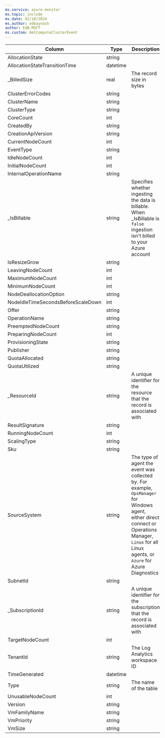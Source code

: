 ```yaml
---
ms.service: azure-monitor
ms.topic: include
ms.date: 02/18/2024
ms.author: edbaynash
author: EdB-MSFT
ms.custom: AmlComputeClusterEvent
---
```



| Column | Type | Description |
|---|---|---|
| AllocationState | string |   |
| AllocationStateTransitionTime | datetime |   |
| _BilledSize | real | The record size in bytes |
| ClusterErrorCodes | string |   |
| ClusterName | string |   |
| ClusterType | string |   |
| CoreCount | int |   |
| CreatedBy | string |   |
| CreationApiVersion | string |   |
| CurrentNodeCount | int |   |
| EventType | string |   |
| IdleNodeCount | int |   |
| InitialNodeCount | int |   |
| InternalOperationName | string |   |
| _IsBillable | string | Specifies whether ingesting the data is billable. When _IsBillable is `false` ingestion isn't billed to your Azure account |
| IsResizeGrow | string |   |
| LeavingNodeCount | int |   |
| MaximumNodeCount | int |   |
| MinimumNodeCount | int |   |
| NodeDeallocationOption | string |   |
| NodeIdleTimeSecondsBeforeScaleDown | int |   |
| Offer | string |   |
| OperationName | string |   |
| PreemptedNodeCount | string |   |
| PreparingNodeCount | int |   |
| ProvisioningState | string |   |
| Publisher | string |   |
| QuotaAllocated | string |   |
| QuotaUtilized | string |   |
| _ResourceId | string | A unique identifier for the resource that the record is associated with |
| ResultSignature | string |   |
| RunningNodeCount | int |   |
| ScalingType | string |   |
| Sku | string |   |
| SourceSystem | string | The type of agent the event was collected by. For example, `OpsManager` for Windows agent, either direct connect or Operations Manager, `Linux` for all Linux agents, or `Azure` for Azure Diagnostics |
| SubnetId | string |   |
| _SubscriptionId | string | A unique identifier for the subscription that the record is associated with |
| TargetNodeCount | int |   |
| TenantId | string | The Log Analytics workspace ID |
| TimeGenerated | datetime |   |
| Type | string | The name of the table |
| UnusableNodeCount | int |   |
| Version | string |   |
| VmFamilyName | string |   |
| VmPriority | string |   |
| VmSize | string |   |
